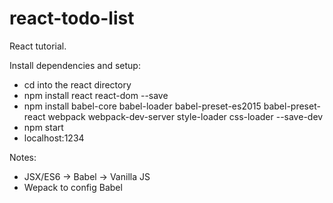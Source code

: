 # react-todo-list
React tutorial.

Install dependencies and setup:
- cd into the react directory
- npm install react react-dom --save
- npm install babel-core babel-loader babel-preset-es2015 babel-preset-react webpack webpack-dev-server style-loader css-loader --save-dev
- npm start
- localhost:1234

Notes:
- JSX/ES6 -> Babel -> Vanilla JS
- Wepack to config Babel
